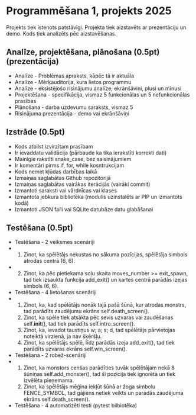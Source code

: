 # Programmēšana 1, projekts 2025

Projekts tiek īstenots patstāvīgi. Projekta tiek aizstavēts ar prezentāciju un demo.
Kods tiek analizēts pēc aizstavēšanas.

## Analīze, projektēšana, plānošana (0.5pt) (prezentācija)
- Analīze - Problēmas apraksts, kāpēc tā ir aktuāla
- Analīze - Mērķauditorija, kura lietos programmu
- Analīze - eksistējošo risinājumu analīze, ekrānšāviņi, plusi un mīnusi
- Projektēšana - specifikācija, vismaz 5 funkcionālas un 5 nefunkcionālas prasības
- Plānošana - darba uzdevumu saraksts, vismaz 5
- Risinājuma prezentācija - demo vai ekrānšāviņi

## Izstrāde (0.5pt)
- Kods atbilst izvirzītam prasībam
- Ir ievaddatu validācija (pārbaude ka tika ierakstīti korrekti dati)
- Mainīgie rakstīti snake_case, bez saisinājumiem
- Ir komentāri pirms if, for, while kosntrukcijam
- Kods nemet kļūdas darbības laikā
- Izmaiņas saglabātas Github repozitorijā
- Izmaiņas saglabātas vairākas iterācijās (vairāki commit)
- Izmantoti saraksti vai vārdnīcas vai klases
- Izmantota jebkura bibliotēka (modulis uzinstalēts ar PIP un izmantots kodā) 
- Izmantoti JSON faili vai SQLite datubāze datu glabāšanai

## Testēšana (0.5pt)
- Testēšana - 2 veiksmes scenāriji
- 1. Zinot, ka spēlētājs nekustas no sākuma pozīcijas, spēlētāja simbols atrodas centrā (6, 6).
- 2. Zinot, ka pēc pietiekama soļu skaita moves_number >= exit_spawn, tad tiek izsaukta funkcija add_exit() un kartes centrā parādās izejas simbols (6, 6).
- Testēšana - 4 lietošanas scenāriji
- 1. Zinot, ka, kad spēlētājs nonāk tajā pašā šūnā, kur atrodas monstrs, tad parādīts zaudējumu ekrāns self.death_screen().
  2. Zinot, ka spēle tiek atsākta pēc sevis uzvaras vai zaudēšanas self.__init__(), tad tiek parādīts self.intro_screen().
  3. Zinot, ka, ievadot taustiņus w; a; s; d, tad spēlētājs pārvietojas noteiktā virzienā, ja nav šķēršļu.
  4. Zinot, ka spēlētājs spēlē, līdz parādās izeja add_exit(), tad tiek parādīts uzvaras ekrāns self.win_screen().
- Testēšana - 2 robež-scenāriji
- 1. Zinot, ka monstors cenšas parādīties tuvāk spēlētājam nekā 8 šūniņas self.add_monster(), tad šī pozīcija tiek ignorēta un tiek izvēlēta pieņemama.
  2. Zinot, ka spēlētājs mēģina iekļūt šūnā ar žoga simbolu FENCE_SYMBOL, tad gājiens netiek veikts un parādās zaudējuma ekrāns self.death_screen().
- Testēšana - 4 automatizēti testi (pytest bilbiotēka)
